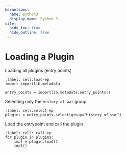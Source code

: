 ```yaml
---
kernelspec:
  name: python3
  display_name: Python 3
site:
  hide_toc: true
  hide_outline: true
---
```




# Loading a Plugin

Loading all plugins (entry points)

```{code-cell} python3
:label: cell:load-ep
import importlib.metadata

entry_points = importlib.metadata.entry_points()
```

Selecting only the `history_of_war` group

```{code-cell} python3
:label: cell:select-ep
plugins = entry_points.select(group="history_of_war")
```

Load the entrypoint and call the plugin

```{code-cell} python3
:label: cell: call-ep
for plugin in plugins:
    impl = plugin.load()
    impl()
```
